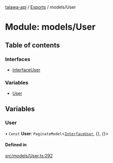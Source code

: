 [talawa-api](../README.md) / [Exports](../modules.md) / models/User

# Module: models/User

## Table of contents

### Interfaces

- [InterfaceUser](../interfaces/models_User.InterfaceUser.md)

### Variables

- [User](models_User.md#user)

## Variables

### User

• `Const` **User**: `PaginateModel`\<[`InterfaceUser`](../interfaces/models_User.InterfaceUser.md), {}, {}\>

#### Defined in

[src/models/User.ts:292](https://github.com/PalisadoesFoundation/talawa-api/blob/3677888/api/models/User.ts#L292)
